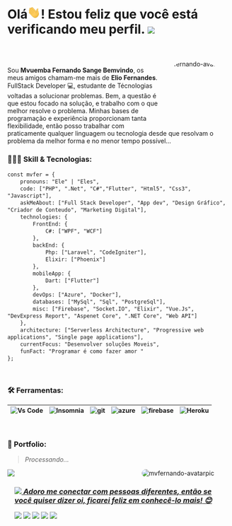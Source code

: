   <br>
    <h1>
        Olá<img src="https://raw.githubusercontent.com/ABSphreak/ABSphreak/master/gifs/Hi.gif" width="30px">! Estou feliz que você está verificando meu perfil.
        <img src="https://media.giphy.com/media/WUlplcMpOCEmTGBtBW/giphy.gif" width="30"> 
    </h1>
   <br>
 <br>   

<img align='right' alt="mvfernando-avatarpic" src="https://lh3.googleusercontent.com/fife/AAWUweXrYG1iKk8JhRx0IxNyW51lP7iFbZBOWiJflg1BwdBbyE6N9o5speZ4v2-p5IfZTL1YrrsCLG0RgxhOHTxfqxTezAz-kOGGtWjJs4eExY6hEeWUJO6ybambvx_RQKaeUr023EYIogetI8XgSIU8tbV8ItMssnrBqrDhtLh2nd57AYLaq7RXnyQ3wDwkJiWARPg8n00rvggxFv0fGxfO65ljzjpNM38H2T7L4sQihPaQVkEpjFoWfjZAnO46zgzxRVICDOmaUh532V8ZZhbOKksr6u4qWS_8_pjjtoCHhLThTLSwRvKRsw4P7pnjvr5ueY2CtrCNeY7wSqoc8fugaZdbF7uNfkKNVUZNzrxUg_31mEZ2VgeElnU5URNz8ypCqNnppde_ObLVhqOUIFWSY4THwXTfgaeyAjbbwqrnnTsqguqphyW_Was7jjBb2-uj96OqbN0zMBrzg8CCzoGfoBzgmYJZnd2dJVMnUetcSKSX50tZSNASqnY35_yL4f4TBy_5WdId89zoC7AjUKizFfqF7pyLvpaPG1-y1sU8zU8pQSkFDLZNk9G7UotwIAw1ieS91uDi_Xtw4bzDJMuZYQb_bxTjrxsU8OtxkU8cyVWu0BmbT4Q2i_VKFyDbtwzKU6_A5phXqFiioiC7iP1BrN45vAorYwne1lW0qZJTsDo8qF83B-frCtQnVVAzlktWSoXfC9sCZ0e4frtSElJ8WTjDU63e38yBoLB5BVNGoVW_d4RFQyctyZxmOyT-OIbfH70rjsXntZDZ5nkhEOw=w200-h190-p-k-nu" height="150" style="border-radius:50%;">

Sou **Mvuemba Fernando Sange Bemvindo**, os meus amigos chamam-me mais de **Elio Fernandes**. FullStack Developer :computer:, estudante de Técnologias voltadas a solucionar problemas. Bem, a questão é que estou focado na solução, e trabalho com o que melhor resolve o problema. Minhas bases de programação e experiência proporcionam tanta flexibilidade, então posso trabalhar com praticamente qualquer linguagem ou tecnologia desde que resolvam o problema da melhor forma e no menor tempo possível...
<br> 

<!-- Quando criar o código no terminal ativar essa sessão
### 📫 Sobre mim: terminal

Pick a slot if you'd like to meet me and chat about anything you are passionate about - but make sure to describe the agenda
<a href="https://calendly.com/anmol098/30min" target="_blank"><img width="498" alt="meet_link" src="https://user-images.githubusercontent.com/15426564/144297439-f530f383-e73e-41e0-9914-a9b7d3f432e5.png"></a>
👇 Hit in your console or terminal to connect with me.
```bash
npx mvfern
```
**👆 This command line tool can be found at [npx anmol](https://github.com/anmol098/npx_card)**
-->

### 👨🏻‍💻 Skill & Tecnologias:

```
const mvfer = {
    pronouns: "Ele" | "Eles",
    code: ["PHP", ".Net", "C#","Flutter", "Html5", "Css3", "Javascript"],
    askMeAbout: ["Full Stack Developer", "App dev", "Design Gráfico", "Criador de Conteudo", "Marketing Digital"],
    technologies: {
        FrontEnd: {
            C#: ["WPF", "WCF"]
        },
        backEnd: {
            Php: ["Laravel", "CodeIgniter"],
            Elixir: ["Phoenix"]
        },
        mobileApp: {
            Dart: ["Flutter"]
        },
        devOps: ["Azure", "Docker"],
        databases: ["MySql", "Sql", "PostgreSql"],
        misc: ["Firebase", "Socket.IO", "Elixir", "Vue.Js", "DevExpress Report", "Aspenet Core", ".NET Core", "Web API"]
    },
    architecture: ["Serverless Architecture", "Progressive web applications", "Single page applications"],
    currentFocus: "Desenvolver soluções Moveis",
    funFact: "Programar é como fazer amor "
};
```
<br> 

### 🛠️ Ferramentas:

<img title="Vs Code" src="https://img.icons8.com/fluent/48/000000/visual-studio-code-2019.png" alt="Vs Code" width="40" height="40"/>|<img title="Insomnia" alt="Insomnia" src="https://s3.amazonaws.com/s3.roaringapps.com/assets/icons/1561251841927-Insomnia.png" alt="git" width="40" height="40"/>|<img title="git" alt="git" src="https://www.vectorlogo.zone/logos/git-scm/git-scm-icon.svg" width="40" height="40"/>|<img title= "azure" src="https://www.vectorlogo.zone/logos/microsoft_azure/microsoft_azure-icon.svg" alt="azure" width="40" height="40"/>| <img src="https://www.vectorlogo.zone/logos/firebase/firebase-icon.svg" alt="firebase" width="40" height="40"/>|<img title="Heroku" alt="Heroku" width="40px" src="https://img.icons8.com/color/48/000000/heroku.png"> 
|--|--|--|--|--|--|

<br> 

### 🚀 Portfolio:

> *Processando...*
  <a href="https://github.com/mvfernando">
  <img align="left" height="200em" src="https://github-readme-stats.vercel.app/api?username=mvfernando&show_icons=true&theme=dark&include_all_commits=true&count_private=true"/>
  <!-- Tabela que mostra as linguagens que usas no git
Ativar quando começar a colocar projetos novos
<img height="180em" src="https://github-readme-stats.vercel.app/api/top-langs/?username=rafaballerini&layout=compact&langs_count=7&theme=dracula"/>--> 
  
  <img align="right" alt="mvfernando-avatarpic" src="https://media.giphy.com/media/M9gbBd9nbDrOTu1Mqx/giphy.gif" width="200" style="border-radius:50px;">
  
<!--
<details>
  <summary>☝🏽Click☝🏽</summary>
  <pre>
   🤷🏽‍♂️
  </pre>
</details>

----
 Conecção com outros povos
  <img src="https://media.giphy.com/media/LnQjpWaON8nhr21vNW/giphy.gif" width="60"> <em><b>I love connecting with different people</b> so if you want to say <b>hi, I'll be happy to meet you more!</b> 😊</em>
:waka-->
<br>
  
### <img src="https://media.giphy.com/media/LnQjpWaON8nhr21vNW/giphy.gif" width="60"> <em><b> Adoro me conectar com pessoas diferentes</b>, então se você quiser dizer <b>oi, ficarei feliz em conhecê-lo mais!</b> 😊</em>

<div> 
  <a href = "mailto:mvuembafernandosb28@gmail.com"><img src="https://img.shields.io/badge/-Gmail-%23333?style=for-the-badge&logo=gmail&logoColor=white" target="_blank"></a>
   <a href="https://t.me/elio_fernandes" target="_blank"><img src="https://img.shields.io/badge/Telegram-2CA5E0?style=for-the-badge&logo=telegram&logoColor=white" target="_blank"></a> 
  <a href="https://www.linkedin.com/in/mvfernando" target="_blank"><img src="https://img.shields.io/badge/-LinkedIn-%230077B5?style=for-the-badge&logo=linkedin&logoColor=white" target="_blank"></a> 
  <a href="https://instagram.com/elio.fernandes28" target="_blank"><img src="https://img.shields.io/badge/-Instagram-%23E4405F?style=for-the-badge&logo=instagram&logoColor=white" target="_blank"></a>
   <a href="https://twitter.com/eliofernandes28" target="_blank"><img src="https://img.shields.io/badge/Twitter-1DA1F2?style=for-the-badge&logo=twitter&logoColor=white" target="_blank"></a> 
</div>
  <!-- Efeito da cobra
  ![Snake animation](https://github.com/mvfernando/mvfernando/blob/output/github-contribution-grid-snake.svg)-->
